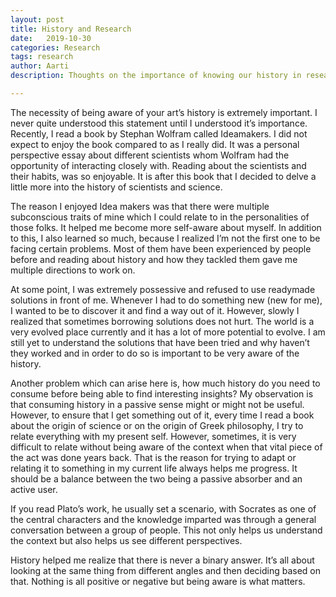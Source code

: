```yaml
---
layout: post
title: History and Research
date:   2019-10-30
categories: Research
tags: research
author: Aarti
description: Thoughts on the importance of knowing our history in research.

---
```

The necessity of being aware of your art’s history is extremely important. I never quite understood this statement until I understood it’s importance. Recently, I read a book by Stephan Wolfram called Ideamakers. I did not expect to enjoy the book compared to as I really did. It was a personal perspective essay about different scientists whom Wolfram had the opportunity of interacting closely with. Reading about the scientists and their habits, was so enjoyable. It is after this book that I decided to delve a little more into the history of scientists and science.


The reason I enjoyed Idea makers was that there were multiple subconscious traits of mine which I could relate to in the personalities of those folks. It helped me become more self-aware about myself. In addition to this, I also learned so much, because I realized I’m not the first one to be facing certain problems. Most of them have been experienced by people before and reading about history and how they tackled them gave me multiple directions to work on.

At some point, I was extremely possessive and refused to use readymade solutions in front of me. Whenever I had to do something new (new for me), I wanted to be to discover it and find a way out of it. However, slowly I realized that sometimes borrowing solutions does not hurt. The world is a very evolved place currently and it has a lot of more potential to evolve. I am still yet to understand the solutions that have been tried and why haven’t they worked and in order to do so is important to be very aware of the history.

Another problem which can arise here is, how much history do you need to consume before being able to find interesting insights? My observation is that consuming history in a passive sense might or might not be useful. However, to ensure that I get something out of it, every time I read a book about the origin of science or on the origin of Greek philosophy, I try to relate everything with my present self. However, sometimes, it is very difficult to relate without being aware of the context when that vital piece of the act was done years back. That is the reason for trying to adapt or relating it to something in my current life always helps me progress. It should be a balance between the two being a passive absorber and an active user.

If you read Plato’s work, he usually set a scenario, with Socrates as one of the central characters and the knowledge imparted was through a general conversation between a group of people. This not only helps us understand the context but also helps us see different perspectives.

History helped me realize that there is never a binary answer. It’s all about looking at the same thing from different angles and then deciding based on that. Nothing is all positive or negative but being aware is what matters.
